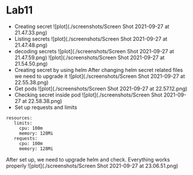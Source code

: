 # Lab11
- Creating secret
![plot](./screenshots/Screen Shot 2021-09-27 at 21.47.33.png)
- Listing secrets
![plot](./screenshots/Screen Shot 2021-09-27 at 21.47.48.png)
- decoding secrets
![plot](./screenshots/Screen Shot 2021-09-27 at 21.47.59.png)
![plot](./screenshots/Screen Shot 2021-09-27 at 21.54.50.png)
- Creating secret by using helm
After changing helm secret related files we need to upgrade it
![plot](./screenshots/Screen Shot 2021-09-27 at 22.55.38.png)
- Get pods
![plot](./screenshots/Screen Shot 2021-09-27 at 22.57.12.png)
- Checking secret inside pod
![plot](./screenshots/Screen Shot 2021-09-27 at 22.58.38.png)
- Set up requests and limits 
```
resources:
   limits:
     cpu: 100m
     memory: 128Mi
   requests:
     cpu: 100m
     memory: 128Mi
```
After set up, we need to upgrade helm and check. Everything works properly
![plot](./screenshots/Screen Shot 2021-09-27 at 23.06.51.png)